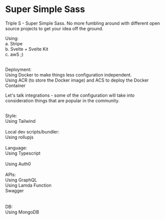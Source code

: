 # Super Simple Sass
Triple S - Super Simple Sass.  No more fumbling around with different open source projects to get your idea off the ground.

Using: <br />
a. Stripe <br />
b. Svelte + Svelte Kit <br />
c. awS ;) <br />

<br />
Deployment:<br />
Using Docker to make things less configuration independent.<br />
Using ACR (to store the Docker image) and ACS to deploy the Docker Container <br />

Let's talk integrations - some of the configuration will take into consideration things that are popular in the community.

<br />
Style:<br />
Using Tailwind<br />

<br />
Local dev scripts/bundler:<br />
Using rollupjs<br />

<br />
Language:<br />
Using Typescript<br />

<br />
Using Auth0<br />

<br />
APIs:<br />
Using GraphQL<br />
Using Lamda Function<br />
Swagger<br />
<br />

<br />
DB:<br />
Using MongoDB<br />





